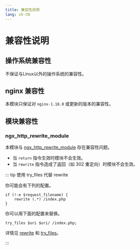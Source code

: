 ```yaml
---
title: 兼容性说明
lang: zh-CN
---
```



# 兼容性说明

## 操作系统兼容性

不保证与Linux以外的操作系统的兼容性。

## nginx 兼容性

本模块只保证对 `nginx-1.18.0` 或更新的版本的兼容性。

## 模块兼容性

### ngx_http_rewrite_module

本模块与 [ngx_http_rewrite_module](https://nginx.org/en/docs/http/ngx_http_rewrite_module.html) 
存在兼容性问题。

* 当 `return` 指令生效时模块不会生效。
* 当 `rewrite` 指令造成了返回（如 302 重定向）时模块不会生效。

::: tip 使用 try_files 代替 rewrite

你可能会有下列的配置。

```nginx
if (!-e $request_filename) {
    rewrite (.*) /index.php
}
```

你可以用下面的配置来替换。

```nginx
try_files $uri $uri/ /index.php;
```

详情见 [rewrite](https://nginx.org/en/docs/http/ngx_http_rewrite_module.html#rewrite) 和 [try_files](https://nginx.org/en/docs/http/ngx_http_core_module.html#try_files)。

:::


